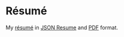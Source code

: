 # Résumé

My [résumé][] in [JSON Resume][] and [PDF][] format.

[résumé]: https://yurrriq.github.io/resume/
[JSON Resume]: https://jsonresume.org
[PDF]: https://yurrriq.github.io/resume/resume.pdf
